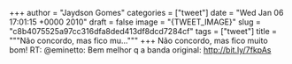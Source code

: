 
+++
author = "Jaydson Gomes"
categories = ["tweet"]
date = "Wed Jan 06 17:01:15 +0000 2010"
draft = false
image = "{TWEET_IMAGE}"
slug = "c8b4075525a97cc316dfa8ded413df8dcd7284cf"
tags = ["tweet"]
title = """Não concordo, mas fico mu..."""
+++
Não concordo, mas fico muito bom! RT: @eminetto: Bem melhor q a banda original: http://bit.ly/7fkpAs

